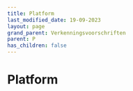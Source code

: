 ```yaml
---
title: Platform
last_modified_date: 19-09-2023
layout: page
grand_parent: Verkenningsvoorschriften
parent: P
has_children: false
---
```


Platform
========


